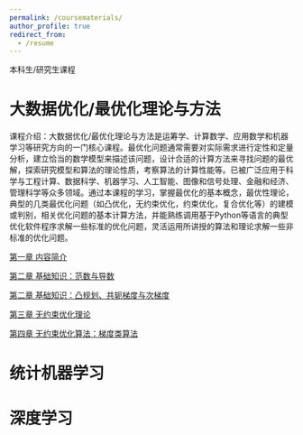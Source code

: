```yaml
---
permalink: /coursematerials/
author_profile: true
redirect_from:
  - /resume
---
```

本科生/研究生课程

大数据优化/最优化理论与方法
======
课程介绍：大数据优化/最优化理论与方法是运筹学、计算数学、应用数学和机器学习等研究方向的一门核心课程。最优化问题通常需要对实际需求进行定性和定量分析，建立恰当的数学模型来描述该问题，设计合适的计算方法来寻找问题的最优解，探索研究模型和算法的理论性质，考察算法的计算性能等。已被广泛应用于科学与工程计算、数据科学、机器学习、人工智能、图像和信号处理、金融和经济、管理科学等众多领域。通过本课程的学习，掌握最优化的基本概念，最优性理论，典型的几类最优化问题（如凸优化，无约束优化，约束优化，复合优化等）的建模或判别，相关优化问题的基本计算方法，并能熟练调用基于Python等语言的典型优化软件程序求解一些标准的优化问题，灵活运用所讲授的算法和理论求解一些非标准的优化问题。

[第一章  内容简介](https://zhenhuapeng.github.io/files/OPTS0.pdf)

[第二章  基础知识：范数与导数](https://zhenhuapeng.github.io/files/OPTS1_1.pdf)

[第二章  基础知识：凸规划、共轭梯度与次梯度](https://zhenhuapeng.github.io/files/OPTS1_2.pdf)

[第三章  无约束优化理论](https://zhenhuapeng.github.io/files/OPTS2.pdf)

[第四章  无约束优化算法：梯度类算法](https://zhenhuapeng.github.io/files/OPTS3.pdf)

统计机器学习
======

深度学习
======
